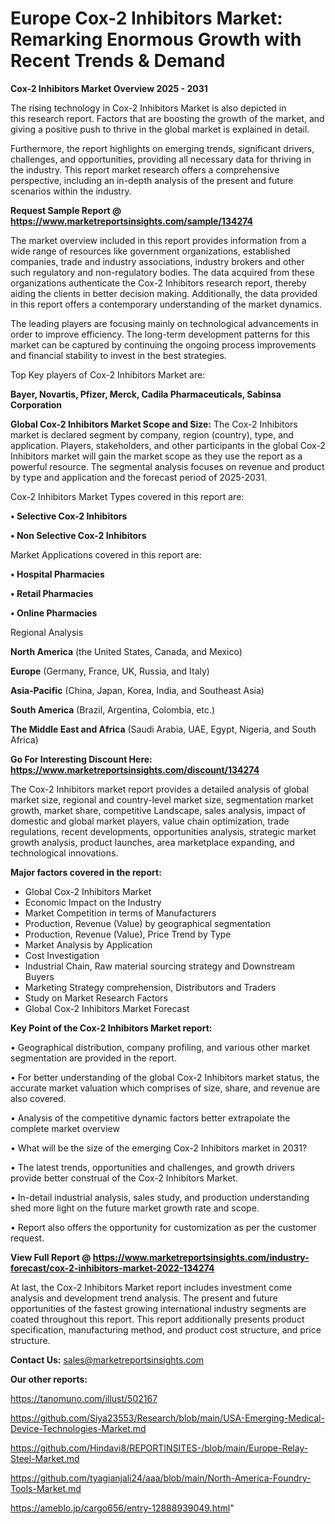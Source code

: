 # Europe Cox-2 Inhibitors Market: Remarking Enormous Growth with Recent Trends & Demand

<Strong> Cox-2 Inhibitors Market Overview 2025 - 2031</strong>

The rising technology in Cox-2 Inhibitors Market is also depicted in this research report. Factors that are boosting the growth of the market, and giving a positive push to thrive in the global market is explained in detail.

Furthermore, the report highlights on emerging trends, significant drivers, challenges, and opportunities, providing all necessary data for thriving in the industry. This report market research offers a comprehensive perspective, including an in-depth analysis of the present and future scenarios within the industry.

<strong>Request Sample Report @ <a href=https://www.marketreportsinsights.com/sample/134274>https://www.marketreportsinsights.com/sample/134274</a></strong>

The market overview included in this report provides information from a wide range of resources like government organizations, established companies, trade and industry associations, industry brokers and other such regulatory and non-regulatory bodies. The data acquired from these organizations authenticate the Cox-2 Inhibitors research report, thereby aiding the clients in better decision making. Additionally, the data provided in this report offers a contemporary understanding of the market dynamics.

The leading players are focusing mainly on technological advancements in order to improve efficiency. The long-term development patterns for this market can be captured by continuing the ongoing process improvements and financial stability to invest in the best strategies.

Top Key players of Cox-2 Inhibitors Market are:

<strong>Bayer, Novartis, Pfizer, Merck, Cadila Pharmaceuticals, Sabinsa Corporation</strong>

<strong><b>Global Cox-2 Inhibitors Market Scope and Size:</b></strong>
The Cox-2 Inhibitors market is declared segment by company, region (country), type, and application. Players, stakeholders, and other participants in the global Cox-2 Inhibitors market will gain the market scope as they use the report as a powerful resource. The segmental analysis focuses on revenue and product by type and application and the forecast period of 2025-2031.

Cox-2 Inhibitors Market Types covered in this report are:

<strong>• Selective Cox-2 Inhibitors

• Non Selective Cox-2 Inhibitors</strong>

Market Applications covered in this report are:

<strong>• Hospital Pharmacies

• Retail Pharmacies

• Online Pharmacies</strong> 

Regional Analysis

<strong>North America</strong> (the United States, Canada, and Mexico)

<strong>Europe</strong> (Germany, France, UK, Russia, and Italy)

<strong>Asia-Pacific</strong> (China, Japan, Korea, India, and Southeast Asia)

<strong>South America</strong> (Brazil, Argentina, Colombia, etc.)

<strong>The Middle East and Africa</strong> (Saudi Arabia, UAE, Egypt, Nigeria, and South Africa)

<strong>Go For Interesting Discount Here: <a href=https://www.marketreportsinsights.com/discount/134274>https://www.marketreportsinsights.com/discount/134274</a></strong>

The Cox-2 Inhibitors market report provides a detailed analysis of global market size, regional and country-level market size, segmentation market growth, market share, competitive Landscape, sales analysis, impact of domestic and global market players, value chain optimization, trade regulations, recent developments, opportunities analysis, strategic market growth analysis, product launches, area marketplace expanding, and technological innovations.

<strong><b>Major factors covered in the report:</b></strong>
<ul>
  <li>Global Cox-2 Inhibitors Market </li>
  <li>Economic Impact on the Industry</li>
  <li>Market Competition in terms of Manufacturers</li>
  <li>Production, Revenue (Value) by geographical segmentation</li>
  <li>Production, Revenue (Value), Price Trend by Type</li>
  <li>Market Analysis by Application</li>
  <li>Cost Investigation</li>
  <li>Industrial Chain, Raw material sourcing strategy and Downstream Buyers</li>
  <li>Marketing Strategy comprehension, Distributors and Traders</li>
  <li>Study on Market Research Factors</li>
  <li>Global Cox-2 Inhibitors Market Forecast</li>
</ul>

<strong><b>Key Point of the Cox-2 Inhibitors Market report:</b></strong>

• Geographical distribution, company profiling, and various other market segmentation are provided in the report.

• For better understanding of the global Cox-2 Inhibitors market status, the accurate market valuation which comprises of size, share, and revenue are also covered.

• Analysis of the competitive dynamic factors better extrapolate the complete market overview

• What will be the size of the emerging Cox-2 Inhibitors market in 2031?

• The latest trends, opportunities and challenges, and growth drivers provide better construal of the Cox-2 Inhibitors Market.

• In-detail industrial analysis, sales study, and production understanding shed more light on the future market growth rate and scope.

• Report also offers the opportunity for customization as per the customer request.

<strong><b>View Full Report @ <a href=https://www.marketreportsinsights.com/industry-forecast/cox-2-inhibitors-market-2022-134274>https://www.marketreportsinsights.com/industry-forecast/cox-2-inhibitors-market-2022-134274</a></b></strong>


At last, the Cox-2 Inhibitors Market report includes investment come analysis and development trend analysis. The present and future opportunities of the fastest growing international industry segments are coated throughout this report. This report additionally presents product specification, manufacturing method, and product cost structure, and price structure.

<strong>Contact Us:</strong>
sales@marketreportsinsights.com

<strong>Our other reports:</strong>

<a href=https://tanomuno.com/illust/502167>https://tanomuno.com/illust/502167</a>

<a href=https://github.com/Siya23553/Research/blob/main/USA-Emerging-Medical-Device-Technologies-Market.md>https://github.com/Siya23553/Research/blob/main/USA-Emerging-Medical-Device-Technologies-Market.md</a>

<a href=https://github.com/Hindavi8/REPORTINSITES-/blob/main/Europe-Relay-Steel-Market.md>https://github.com/Hindavi8/REPORTINSITES-/blob/main/Europe-Relay-Steel-Market.md</a>

<a href=https://github.com/tyagianjali24/aaa/blob/main/North-America-Foundry-Tools-Market.md>https://github.com/tyagianjali24/aaa/blob/main/North-America-Foundry-Tools-Market.md</a>

<a href=https://ameblo.jp/cargo656/entry-12888939049.html>https://ameblo.jp/cargo656/entry-12888939049.html</a>"
